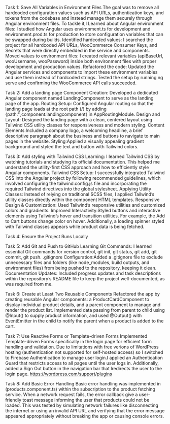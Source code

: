 Task 1: Save All Variables in Environment Files
The goal was to remove all hardcoded configuration values such as API URLs, authentication keys, and tokens from the codebase and instead manage them securely through Angular environment files.
To tackle it,I Learned about Angular environment files: I studied how Angular uses environment.ts for development and environment.prod.ts for production to store configuration variables that can be swapped during builds.
Identified hardcoded values: I searched the project for all hardcoded API URLs, WooCommerce Consumer Keys, and Secrets that were directly embedded in the service and components.
Moved values to environment files: I created relevant variables (apiBaseUrl, wooUsername, wooPassword) inside both environment files with proper development and production values.
Refactored the code: Updated the Angular services and components to import these environment variables and use them instead of hardcoded strings.
Tested the setup by running ng serve and confirming the WooCommerce API calls succeeded.

Task 2: Add a landing page 
Component Creation: Developed a dedicated Angular component named LandingComponent to serve as the landing page of the app.
Routing Setup: Configured Angular routing so that the landing page loads at the root path (/) by adding {path:'',component:landingcomponent} in AppRoutingModule.
Design and Layout: Designed the landing page with a clean, centered layout using Tailwind CSS utility classes for responsiveness and modern styling.
Content Elements:Included a company logo, a welcoming headline, a brief descriptive paragraph about the business and buttons to navigate to main pages in the website.
Styling:Applied a visually appealing gradient background and styled the text and button with Tailwind colors.

Task 3: Add styling with Tailwind CSS
Learning: I learned Tailwind CSS by watching tutorials and studying its official documentation. This helped me understand the utility-first CSS approach and how to efficiently style Angular components.
Tailwind CSS Setup: I successfully integrated Tailwind CSS into the Angular project by following recommended guidelines, which involved configuring the tailwind.config.js file and incorporating the required Tailwind directives into the global stylesheet.
Applying Utility Classes: Instead of relying on traditional SCSS files, I applied Tailwind’s utility classes directly within the component HTML templates.
Responsive Design & Customization: Used Tailwind’s responsive utilities and customized colors and gradients.
Improved Interactivity:Styled buttons and interactive elements using Tailwind’s hover and transition utilities. For example, the Add to Cart buttons change color on hover. Additionally, a loading spinner styled with Tailwind classes appears while product data is being fetched.

Task 4: Ensure the Project Runs Locally

Task 5: Add Git and Push to GitHub
Learning Git Commands: I learned essential Git commands for version control, git init, git status, git add, git commit, git push.
.gitignore Configuration:Added a .gitignore file to exclude unnecessary files and folders (like node_modules, build outputs, and environment files) from being pushed to the repository, keeping it clean.
Documentation Updates: Included progress updates and task descriptions within the repository’s README file to keep the project well-documented, as was required from me.

Task 6: Create at Least Two Reusable Components
Refactored the app by creating reusable Angular components: a ProductCardComponent to display individual product details, and a parent component to manage and render the product list. Implemented data passing from parent to child using @Input() to supply product information, and used @Output() with EventEmitter in the child to notify the parent when a product is added to the cart.

Task 7: Use Reactive Forms or Template-driven Forms
Implemented Template-driven Forms specifically in the login page for efficient form handling and validation. Due to limitations with free verions of WordPress hosting (authentication not supported for self-hosted access) so I switched to Firebase Authentication to manage user login.I applied an Authentication Guard that restricts access to all pages until the user logs in. Additionally, added a Sign Out button in the navigation bar that lredirects the user to the login page.
https://wordpress.com/support/plugins

Task 8: Add Basic Error Handling
Basic error handling was implemented in  (products.component.ts) within the subscription to the product fetching service. When a network request fails, the error callback give a user-friendly toast message informing the user that products could not be loaded. This was tested by simulating network failures like disconnecting the internet or using an invalid API URL and verifying that the error message appeared appropriately without breaking the app or causing console errors.






